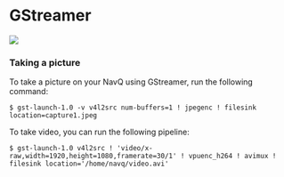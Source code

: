 # GStreamer

![](../../../.gitbook/assets/image%20%2829%29.png)

### Taking a picture

To take a picture on your NavQ using GStreamer, run the following command:

```text
$ gst-launch-1.0 -v v4l2src num-buffers=1 ! jpegenc ! filesink location=capture1.jpeg
```

To take video, you can run the following pipeline:

```text
$ gst-launch-1.0 v4l2src ! 'video/x-raw,width=1920,height=1080,framerate=30/1' ! vpuenc_h264 ! avimux ! filesink location='/home/navq/video.avi'
```





